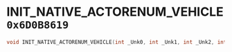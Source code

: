# INIT_NATIVE_ACTORENUM_VEHICLE `0x6D0B8619`

```cpp
void INIT_NATIVE_ACTORENUM_VEHICLE(int _Unk0, int _Unk1, int _Unk2, int _Unk3);
```